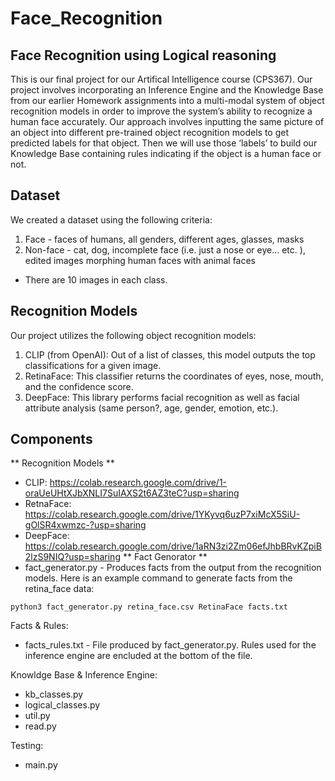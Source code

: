 # Face_Recognition
## Face Recognition using Logical reasoning
This is our final project for our Artifical Intelligence course (CPS367). Our project involves incorporating an Inference Engine and the Knowledge Base from our earlier Homework assignments into a multi-modal system of object recognition models in order to improve the system’s ability to recognize a human face accurately. Our approach involves inputting the same picture of an object into different pre-trained object recognition models to get predicted labels for that object. Then we will use those ‘labels’ to build our Knowledge Base containing rules indicating if the object is a human face or not.
## Dataset
We created a dataset using the following criteria:
1. Face - faces of humans, all genders, different ages, glasses, masks
2. Non-face - cat, dog, incomplete face (i.e. just a  nose or eye… etc. ), edited images morphing human faces with animal faces
* There are 10 images in each class.
## Recognition Models
Our project utilizes the following object recognition models:
1. CLIP (from OpenAI): Out of a list of classes, this model outputs the top classifications for a given image.
2. RetinaFace: This classifier returns the coordinates of eyes, nose, mouth, and the confidence score.
3. DeepFace: This library performs facial recognition as well as facial attribute analysis (same person?, age, gender, emotion, etc.).
## Components
** Recognition Models **
* CLIP: https://colab.research.google.com/drive/1-oraUeUHtXJbXNLI7SuIAXS2t6AZ3teC?usp=sharing 
* RetnaFace: https://colab.research.google.com/drive/1YKyvq6uzP7xiMcX5SiU-gOlSR4xwmzc-?usp=sharing 
* DeepFace: https://colab.research.google.com/drive/1aRN3zi2Zm06efJhbBRvKZpiB2lzS9NIQ?usp=sharing
** Fact Genorator **
* fact_generator.py - Produces facts from the output from the recognition models.
Here is an example command to generate facts from the retina_face data:
```
python3 fact_generator.py retina_face.csv RetinaFace facts.txt
```
Facts & Rules:
* facts_rules.txt - File produced by fact_generator.py. Rules used for the inference engine are encluded at the bottom of the file.

Knowldge Base & Inference Engine:
* kb_classes.py
* logical_classes.py
* util.py
* read.py

Testing:
* main.py


